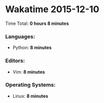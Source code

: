 # Wakatime 2015-12-10

Time Total: **0 hours 8 minutes**

### Languages:
- Python: **8 minutes** 

### Editors:
- Vim: **8 minutes** 

### Operating Systems:
- Linux: **8 minutes** 

